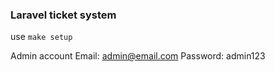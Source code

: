 ### Laravel ticket system


use ```make setup```



Admin account
Email: admin@email.com
Password: admin123
